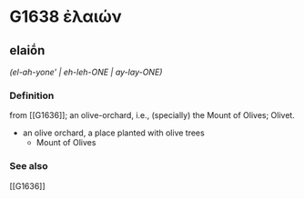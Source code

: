 # G1638 ἐλαιών

## elaiṓn

_(el-ah-yone' | eh-leh-ONE | ay-lay-ONE)_

### Definition

from [[G1636]]; an olive-orchard, i.e., (specially) the Mount of Olives; Olivet.

- an olive orchard, a place planted with olive trees
  - Mount of Olives

### See also

[[G1636]]

